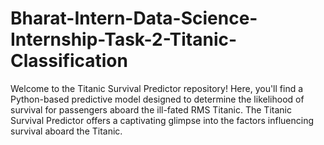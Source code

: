 # Bharat-Intern-Data-Science-Internship-Task-2-Titanic-Classification
Welcome to the Titanic Survival Predictor repository! Here, you'll find a Python-based predictive model designed to determine the likelihood of survival for passengers aboard the ill-fated RMS Titanic. The Titanic Survival Predictor offers a captivating glimpse into the factors influencing survival aboard the Titanic.

